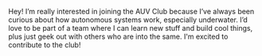 Hey! I’m really interested in joining the AUV Club because I’ve always been curious about how autonomous systems work, especially underwater. I’d love to be part of a team where I can learn new stuff and build cool things, plus just geek out with others who are into the same. I'm excited to contribute to the club!
